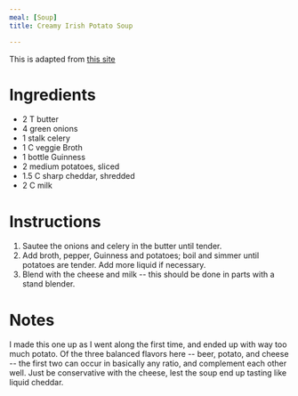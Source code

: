 ```yaml
---
meal: [Soup]
title: Creamy Irish Potato Soup

---
```

This is adapted from [this site](http://shenanchie.tripod.com/weblog/mar05.htm#IrishinKitchen)


# Ingredients

 *  2 T butter 
 *  4 green onions 
 *  1 stalk celery 
 *  1 C veggie Broth 
 *  1 bottle Guinness
 *  2 medium potatoes, sliced 
 *  1.5 C sharp cheddar, shredded
 *  2 C milk


# Instructions

 1.  Sautee the onions and celery in the butter until tender. 
 1.  Add broth, pepper, Guinness and potatoes; boil and simmer until potatoes are tender.  Add more liquid if necessary.
 1.  Blend with the cheese and milk -- this should be done in parts with a stand blender.


# Notes

I made this one up as I went along the first time, and ended up with way too much potato.  Of the three balanced flavors here -- beer, potato, and cheese -- the first two can occur in basically any ratio, and complement each other well.  Just be conservative with the cheese, lest the soup end up tasting like liquid cheddar.

